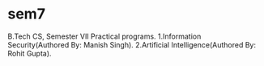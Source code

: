 # sem7
B.Tech CS, Semester VII Practical programs.
1.Information Security(Authored By: Manish Singh).
2.Artificial Intelligence(Authored By: Rohit Gupta).
